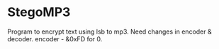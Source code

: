 # StegoMP3
Program to encrypt text using lsb to mp3.
Need changes in encoder & decoder.
encoder  -  &0xFD for 0.
